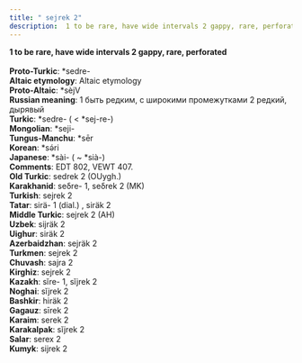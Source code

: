 ```yaml
---
title: " sejrek 2"
description:  1 to be rare, have wide intervals 2 gappy, rare, perforated
---
```

<strong> 1 to be rare, have wide intervals 2 gappy, rare, perforated</strong><br><br>
<strong>Proto-Turkic</strong>:  *sedre-<br>
<strong>Altaic etymology</strong>:  Altaic etymology<br>
<strong> Proto-Altaic</strong>:  *sèjV<br>
<strong>Russian meaning</strong>:  1 быть редким, с широкими промежутками 2 редкий, дырявый<br>
<strong>Turkic</strong>:  *sedre- ( < *sej-re-)<br>
<strong>Mongolian</strong>:  *seji-<br>
<strong>Tungus-Manchu</strong>:  *sēr<br>
<strong>Korean</strong>:  *sǝ́ri<br>
<strong>Japanese</strong>:  *sài- ( ~ *sià-)<br>
<strong>Comments</strong>:  EDT 802, VEWT 407.<br>
<strong>Old Turkic</strong>:  sedrek 2 (OUygh.)<br>
<strong>Karakhanid</strong>:  seδre- 1, seδrek 2 (MK)<br>
<strong>Turkish</strong>:  sejrek 2<br>
<strong>Tatar</strong>:  sirä- 1 (dial.) , siräk 2<br>
<strong>Middle Turkic</strong>:  sejrek 2 (AH)<br>
<strong>Uzbek</strong>:  sijräk 2<br>
<strong>Uighur</strong>:  siräk 2<br>
<strong>Azerbaidzhan</strong>:  sejräk 2<br>
<strong>Turkmen</strong>:  sejrek 2<br>
<strong>Chuvash</strong>:  sajra 2<br>
<strong>Kirghiz</strong>:  sejrek 2<br>
<strong>Kazakh</strong>:  sĭre- 1, sĭjrek 2<br>
<strong>Noghai</strong>:  sĭjrek 2<br>
<strong>Bashkir</strong>:  hiräk 2<br>
<strong>Gagauz</strong>:  sīrek 2<br>
<strong>Karaim</strong>:  serek 2<br>
<strong>Karakalpak</strong>:  sĭjrek 2<br>
<strong>Salar</strong>:  serex 2<br>
<strong>Kumyk</strong>:  sijrek 2<br>


